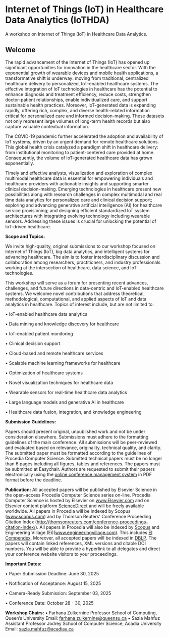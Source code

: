 
# Internet of Things (IoT) in Healthcare Data Analytics (IoTHDA)

A workshop on Internet of Things (IoT) in Healthcare Data Analytics.

## Welcome

The rapid advancement of the Internet of Things (IoT) has opened up significant opportunities for innovation in the healthcare sector. With the exponential growth of wearable devices and mobile health applications, a transformative shift is underway: moving from traditional, centralized healthcare delivery to personalized, IoT-enabled healthcare systems. The effective integration of IoT technologies in healthcare has the potential to enhance diagnosis and treatment efficiency, reduce costs, strengthen doctor-patient relationships, enable individualized care, and support sustainable health practices. Moreover, IoT-generated data is expanding rapidly, offering rich, complex, and diverse health-related information critical for personalized care and informed decision-making. These datasets not only represent large volumes of long-term health records but also capture valuable contextual information.

The COVID-19 pandemic further accelerated the adoption and availability of IoT systems, driven by an urgent demand for remote healthcare solutions. This global health crisis catalyzed a paradigm shift in healthcare delivery: from institutional monitoring to patient-centered care provided at home. Consequently, the volume of IoT-generated healthcare data has grown exponentially.

Timely and effective analysts, visualization and exploration of complex multimodal healthcare data is essential for empowering individuals and healthcare providers with actionable insights and supporting smarter clinical decision-making. Emerging technologies in healthcare present new possibilities along with research challenges in complex multimodal and real time data analytics for personalized care and clinical decision support; exploring and advancing generative artificial intelligence (AI) for healthcare service provisioning; and designing efficient standardized IoT system architectures with integrating evolving technology including wearable sensors. Addressing these issues is crucial for unlocking the potential of IoT-driven healthcare.

**Scope and Topics:** 

We invite high-quality, original submissions to our workshop focused on Internet of Things (IoT), big data analytics, and intelligent systems for advancing healthcare. The aim is to foster interdisciplinary discussion and collaboration among researchers, practitioners, and industry professionals working at the intersection of healthcare, data science, and IoT technologies.

This workshop will serve as a forum for presenting recent advances, challenges, and future directions in data-centric and IoT-enabled healthcare systems. We welcome novel contributions that address theoretical, methodological, computational, and applied aspects of IoT and data analytics in healthcare.
Topics of interest include, but are not limited to:

•	IoT-enabled healthcare data analytics

•	Data mining and knowledge discovery for healthcare

•	IoT-enabled patient monitoring

•	Clinical decision support

•	Cloud-based and remote healthcare services

•	Scalable machine learning frameworks for healthcare

•	Optimization of healthcare systems

•	Novel visualization techniques for healthcare data

•	Wearable sensors for real-time healthcare data analytics

•	Large language models and generative AI in healthcare

•	Healthcare data fusion, integration, and knowledge engineering 

**Submission Guidelines:**

Papers should present original, unpublished work and not be under consideration elsewhere. Submissions must adhere to the formatting guidelines of the main conference. All submissions will be peer-reviewed and evaluated based on relevance, originality, technical quality, and clarity. The submitted paper must be formatted according to the guidelines of Procedia Computer Science. Submitted technical papers must be no longer than 6 pages including all figures, tables and references. The papers must be submitted at Easychair.
Authors are requested to submit their papers electronically using the [online conference management system](https://easychair.org/conferences/?conf=icth25) in PDF format before the deadline.

**Publication:**
All accepted papers will be published by Elsevier Science in the open-access Procedia Computer Science series on-line. Procedia Computer Science is hosted by Elsevier on www.Elsevier.com and on Elsevier content platform [ScienceDirect](www.sciencedirect.com) and will be freely available worldwide. All papers in Procedia will be indexed by Scopus (www.scopus.com) and by Thomson Reuters' Conference Proceeding Citation Index (http://thomsonreuters.com/conference-proceedings-citation-index/). All papers in Procedia will also be indexed by [Scopus](www.scopus.com) and Engineering Village (Ei)(www.engineeringvillage.com). This includes [EI Compendex](www.ei.org/compendex). Moreover, all accepted papers will be indexed in [DBLP](http://dblp.uni-trier.de/). The papers will contain linked references, XML versions and citable DOI numbers. You will be able to provide a hyperlink to all delegates and direct your conference website visitors to your proceedings.

**Important Dates:**

•	Paper Submission Deadline: June 30, 2025

•	Notification of Acceptance: August 15, 2025

•	Camera-Ready Submission: September 03, 2025

•	Conference Date: October 28 - 30, 2025

**Workshop Chairs:**
•	Farhana Zulkernine
  Professor
  School of Computing, Queen’s University
  Email: farhana.zulkernine@queensu.ca
•	Sazia Mahfuz
  Assistant Professor
  Jodrey School of Computer Science, Acadia University
  Email: sazia.mahfuz@acadiau.ca
